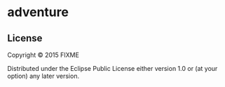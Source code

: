 # adventure

## License

Copyright © 2015 FIXME

Distributed under the Eclipse Public License either version 1.0 or (at
your option) any later version.

